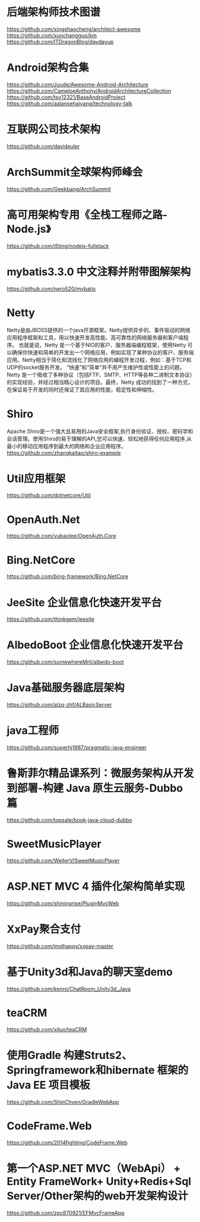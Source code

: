 # 后端架构师技术图谱
https://github.com/xingshaocheng/architect-awesome
https://github.com/xunchangguo/km
https://github.com/ITDragonBlog/daydayup

# Android架构合集
https://github.com/Juude/Awesome-Android-Architecture
https://github.com/CameloeAnthony/AndroidArchitectureCollection
https://github.com/tsy12321/BaseAndroidProject
https://github.com/aalansehaiyang/technology-talk

# 互联网公司技术架构
https://github.com/davideuler

# ArchSummit全球架构师峰会
https://github.com/Geekbang/ArchSummit

# 高可用架构专用《全栈工程师之路-Node.js》
https://github.com/i5ting/nodejs-fullstack

# mybatis3.3.0 中文注释并附带图解架构
https://github.com/nero520/mybatis

# Netty
Netty是由JBOSS提供的一个java开源框架。Netty提供异步的、事件驱动的网络应用程序框架和工具，用以快速开发高性能、高可靠性的网络服务器和客户端程序。
也就是说，Netty 是一个基于NIO的客户、服务器端编程框架，使用Netty 可以确保你快速和简单的开发出一个网络应用，例如实现了某种协议的客户、服务端应用。Netty相当于简化和流线化了网络应用的编程开发过程，例如：基于TCP和UDP的socket服务开发。
“快速”和“简单”并不用产生维护性或性能上的问题。Netty 是一个吸收了多种协议（包括FTP、SMTP、HTTP等各种二进制文本协议）的实现经验，并经过相当精心设计的项目。最终，Netty 成功的找到了一种方式，在保证易于开发的同时还保证了其应用的性能，稳定性和伸缩性。

# Shiro
Apache Shiro是一个强大且易用的Java安全框架,执行身份验证、授权、密码学和会话管理。使用Shiro的易于理解的API,您可以快速、轻松地获得任何应用程序,从最小的移动应用程序到最大的网络和企业应用程序。
https://github.com/zhangkaitao/shiro-example

# Util应用框架
https://github.com/dotnetcore/Util

# OpenAuth.Net
https://github.com/yubaolee/OpenAuth.Core

# Bing.NetCore
https://github.com/bing-framework/Bing.NetCore

# JeeSite 企业信息化快速开发平台
https://github.com/thinkgem/jeesite

# AlbedoBoot 企业信息化快速开发平台
https://github.com/somewhereMrli/albedo-boot

# Java基础服务器底层架构
https://github.com/alzq-zhf/ALBasicServer

# java工程师
https://github.com/superhj1987/pragmatic-java-engineer

# 鲁斯菲尔精品课系列：微服务架构从开发到部署-构建 Java 原生云服务-Dubbo 篇
https://github.com/topsale/book-java-cloud-dubbo

# SweetMusicPlayer
https://github.com/WellerV/SweetMusicPlayer

# ASP.NET MVC 4 插件化架构简单实现
https://github.com/shiningrise/PluginMvcWeb

# XxPay聚合支付
https://github.com/jmdhappy/xxpay-master

# 基于Unity3d和Java的聊天室demo
https://github.com/kenro/ChatRoom_Unity3d_Java

# teaCRM
https://github.com/xiluo/teaCRM

# 使用Gradle 构建Struts2、Springframework和hibernate 框架的Java EE 项目模板
https://github.com/ShinChven/GradleWebApp

# CodeFrame.Web
https://github.com/2014fighting/CodeFrame.Web

# 第一个ASP.NET MVC（WebApi） + Entity FrameWork+ Unity+Redis+Sql Server/Other架构的web开发架构设计
https://github.com/zpc870921/EFMvcFrameApp